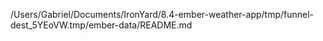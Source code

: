 /Users/Gabriel/Documents/IronYard/8.4-ember-weather-app/tmp/funnel-dest_5YEoVW.tmp/ember-data/README.md
